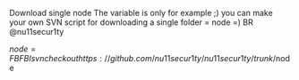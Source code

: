 Download single node
The variable is only for example ;) you can make your own SVN script for downloading a single folder = node =)
BR @nu11secur1ty

$node = FBFBI
svn checkout https://github.com/nu11secur1ty/nu11secur1ty/trunk/$node
